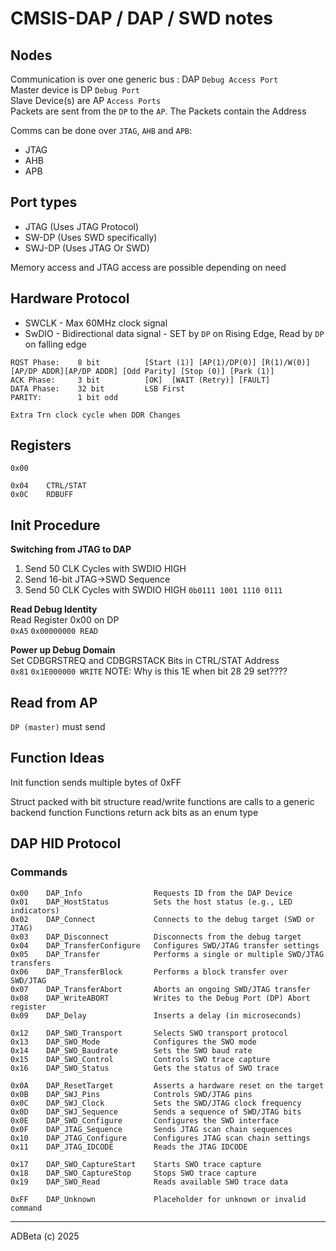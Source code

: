 # CMSIS-DAP / DAP / SWD notes

## Nodes
Communication is over one generic bus : DAP `Debug Access Port`  
Master device is DP `Debug Port`  
Slave Device(s) are AP `Access Ports`  
Packets are sent from the `DP` to the `AP`. The Packets contain the Address  

Comms can be done over `JTAG`, `AHB` and `APB`:
* JTAG
* AHB
* APB


## Port types
* JTAG     (Uses JTAG Protocol)
* SW-DP    (Uses SWD specifically)
* SWJ-DP   (Uses JTAG Or SWD)

Memory access and JTAG access are possible depending on need


## Hardware Protocol
- SWCLK - Max 60MHz clock signal
- SwDIO - Bidirectional data signal - SET by `DP` on Rising Edge, Read by `DP` on falling edge
```
RQST Phase:    8 bit          [Start (1)] [AP(1)/DP(0)] [R(1)/W(0)] [AP/DP ADDR][AP/DP ADDR] [Odd Parity] [Stop (0)] [Park (1)]
ACK Phase:     3 bit          [OK]  [WAIT (Retry)] [FAULT]
DATA Phase:    32 bit         LSB First
PARITY:        1 bit odd

Extra Trn clock cycle when DDR Changes
```


## Registers
```
0x00

0x04    CTRL/STAT
0x0C    RDBUFF
```


## Init Procedure
**Switching from JTAG to DAP**  
1) Send 50 CLK Cycles with SWDIO HIGH
2) Send 16-bit JTAG->SWD Sequence
3) Send 50 CLK Cycles with SWDIO HIGH
`0b0111 1001 1110 0111`

**Read Debug Identity**  
Read Register 0x00 on DP  
`0xA5` `0x00000000 READ`

**Power up Debug Domain**  
Set CDBGRSTREQ and CDBGRSTACK Bits in CTRL/STAT Address  
`0x81` `0x1E000000 WRITE` NOTE: Why is this 1E when bit 28 29 set????


## Read from AP
`DP (master)` must send 


## Function Ideas
Init function sends multiple bytes of 0xFF

Struct packed with bit structure
read/write functions are calls to a generic backend function
Functions return ack bits as an enum type




## DAP HID Protocol
### Commands
```
0x00    DAP_Info                Requests ID from the DAP Device
0x01    DAP_HostStatus          Sets the host status (e.g., LED indicators)
0x02    DAP_Connect             Connects to the debug target (SWD or JTAG)
0x03    DAP_Disconnect          Disconnects from the debug target
0x04    DAP_TransferConfigure   Configures SWD/JTAG transfer settings
0x05    DAP_Transfer            Performs a single or multiple SWD/JTAG transfers
0x06    DAP_TransferBlock       Performs a block transfer over SWD/JTAG
0x07    DAP_TransferAbort       Aborts an ongoing SWD/JTAG transfer
0x08    DAP_WriteABORT          Writes to the Debug Port (DP) Abort register
0x09    DAP_Delay               Inserts a delay (in microseconds)

0x12	DAP_SWO_Transport       Selects SWO transport protocol
0x13	DAP_SWO_Mode            Configures the SWO mode
0x14	DAP_SWO_Baudrate        Sets the SWO baud rate
0x15	DAP_SWO_Control         Controls SWO trace capture
0x16	DAP_SWO_Status          Gets the status of SWO trace

0x0A    DAP_ResetTarget         Asserts a hardware reset on the target
0x0B    DAP_SWJ_Pins            Controls SWD/JTAG pins
0x0C    DAP_SWJ_Clock           Sets the SWD/JTAG clock frequency
0x0D    DAP_SWJ_Sequence        Sends a sequence of SWD/JTAG bits
0x0E    DAP_SWD_Configure       Configures the SWD interface
0x0F    DAP_JTAG_Sequence       Sends JTAG scan chain sequences
0x10    DAP_JTAG_Configure      Configures JTAG scan chain settings
0x11    DAP_JTAG_IDCODE         Reads the JTAG IDCODE

0x17    DAP_SWO_CaptureStart    Starts SWO trace capture
0x18    DAP_SWO_CaptureStop     Stops SWO trace capture
0x19    DAP_SWO_Read            Reads available SWO trace data

0xFF    DAP_Unknown             Placeholder for unknown or invalid command
```



----
ADBeta (c) 2025
